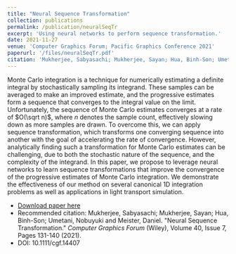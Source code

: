 ```yaml
---
title: "Neural Sequence Transformation"
collection: publications
permalink: /publication/neuralSeqTr
excerpt: 'Using neural networks to perform sequence transformation.'
date: 2021-11-27
venue: 'Computer Graphics Forum; Pacific Graphics Conference 2021'
paperurl: '/files/neuralSeqTr.pdf'
citation: 'Mukherjee, Sabyasachi; Mukherjee, Sayan; Hua, Binh-Son; Umetani, Nobuyuki and Meister, Daniel. "Neural Sequence Transformation." <i>Computer Graphics Forum</i> (Wiley), Volume 40, Issue 7, Pages 131-140 (2021).'
---
```

Monte Carlo integration is a technique for numerically estimating a definite integral by stochastically sampling its integrand.
These samples can be averaged to make an improved estimate, and the progressive estimates form a sequence that converges
to the integral value on the limit. Unfortunately, the sequence of Monte Carlo estimates converges at a rate of $O(\sqrt n)$, where
$n$ denotes the sample count, effectively slowing down as more samples are drawn. To overcome this, we can apply sequence
transformation, which transforms one converging sequence into another with the goal of accelerating the rate of convergence.
However, analytically finding such a transformation for Monte Carlo estimates can be challenging, due to both the stochastic
nature of the sequence, and the complexity of the integrand. In this paper, we propose to leverage neural networks to learn
sequence transformations that improve the convergence of the progressive estimates of Monte Carlo integration. We demonstrate
the effectiveness of our method on several canonical 1D integration problems as well as applications in light transport simulation.

+ [Download paper here](/files/neuralSeqTr.pdf)
+ Recommended citation: Mukherjee, Sabyasachi; Mukherjee, Sayan; Hua, Binh-Son; Umetani, Nobuyuki and Meister, Daniel. "Neural Sequence Transformation." <i>Computer Graphics Forum</i> (Wiley), Volume 40, Issue 7, Pages 131-140 (2021).
+ DOI: 10.1111/cgf.14407 